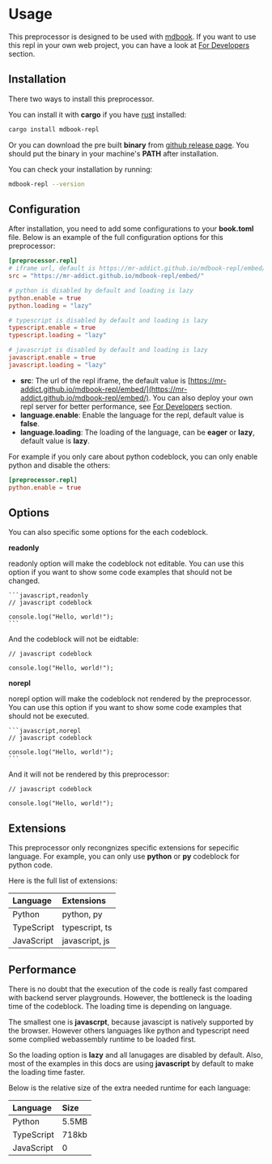 # Usage

This preprocessor is designed to be used with [mdbook](https://rust-lang.github.io/mdBook). If you want to use this repl in your own web project, you can have a look at [For Developers](for-developers.md) section.

## Installation

There two ways to install this preprocessor.

You can install it with **cargo** if you have [rust](https://www.rust-lang.org) installed:

```sh
cargo install mdbook-repl
```

Or you can download the pre built **binary** from [github release page](https://github.com/MR-Addict/mdbook-repl/releases). You should put the binary in your machine's **PATH** after installation.

You can check your installation by running:

```sh
mdbook-repl --version
```

## Configuration

After installation, you need to add some configurations to your **book.toml** file. Below is an example of the full configuration options for this preprocessor:

```toml
[preprocessor.repl]
# iframe url, default is https://mr-addict.github.io/mdbook-repl/embed/
src = "https://mr-addict.github.io/mdbook-repl/embed/"

# python is disabled by default and loading is lazy
python.enable = true
python.loading = "lazy"

# typescript is disabled by default and loading is lazy
typescript.enable = true
typescript.loading = "lazy"

# javascript is disabled by default and loading is lazy
javascript.enable = true
javascript.loading = "lazy"
```

- **src**: The url of the repl iframe, the default value is [https://mr-addict.github.io/mdbook-repl/embed/](https://mr-addict.github.io/mdbook-repl/embed/). You can also deploy your own repl server for better performance, see [For Developers](for-developers.md) section.
- **language.enable**: Enable the language for the repl, default value is **false**.
- **language.loading**: The loading of the language, can be **eager** or **lazy**, default value is **lazy**.

For example if you only care about python codeblock, you can only enable python and disable the others:

```toml
[preprocessor.repl]
python.enable = true
```

## Options

You can also specific some options for the each codeblock.

**readonly**

readonly option will make the codeblock not editable. You can use this option if you want to show some code examples that should not be changed.

<pre><code class="language-markdown">&#96;&#96;&#96;javascript,readonly
// javascript codeblock

console.log("Hello, world!");
&#96;&#96;&#96;</code></pre>

And the codeblock will not be eidtable:

```javascript,readonly
// javascript codeblock

console.log("Hello, world!");
```

**norepl**

norepl option will make the codeblock not rendered by the preprocessor. You can use this option if you want to show some code examples that should not be executed.

<pre><code class="language-markdown">&#96;&#96;&#96;javascript,norepl
// javascript codeblock

console.log("Hello, world!");
&#96;&#96;&#96;</code></pre>

And it will not be rendered by this preprocessor:

```javascript,norepl
// javascript codeblock

console.log("Hello, world!");
```

## Extensions

This preprocessor only recongnizes specific extensions for sepecific language. For example, you can only use **python** or **py** codeblock for python code.

Here is the full list of extensions:

| Language   | Extensions     |
| :--------- | :------------- |
| Python     | python, py     |
| TypeScript | typescript, ts |
| JavaScript | javascript, js |

## Performance

There is no doubt that the execution of the code is really fast compared with backend server playgrounds. However, the bottleneck is the loading time of the codeblock. The loading time is depending on language.

The smallest one is **javascrpt**, because javascipt is natively supported by the browser. However others languages like python and typescript need some complied webassembly runtime to be loaded first.

So the loading option is **lazy** and all lanugages are disabled by default. Also, most of the examples in this docs are using **javascript** by default to make the loading time faster.

Below is the relative size of the extra needed runtime for each language:

| Language   | Size  |
| :--------- | :---- |
| Python     | 5.5MB |
| TypeScript | 718kb |
| JavaScript | 0     |
